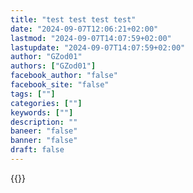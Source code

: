 ```yaml
---
title: "test test test test"
date: "2024-09-07T12:06:21+02:00"
lastmod: "2024-09-07T14:07:59+02:00"
lastupdate: "2024-09-07T14:07:59+02:00"
author: "GZod01"
authors: ["GZod01"]
facebook_author: "false"
facebook_site: "false"
tags: [""]
categories: [""]
keywords: [""]
description: ""
baneer: "false"
banner: "false"
draft: false
---
```

{{<youtube code=sHjTb3ARgUo>}}
